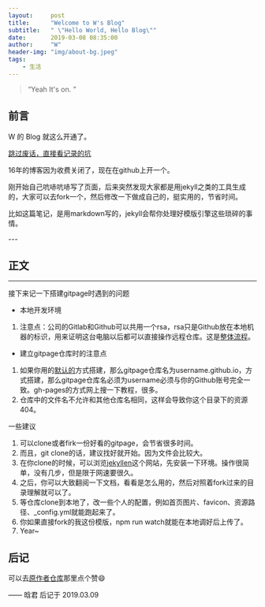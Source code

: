 ```yaml
---
layout:     post
title:      "Welcome to W's Blog"
subtitle:   " \"Hello World, Hello Blog\""
date:       2019-03-08 08:35:00
author:     "W"
header-img: "img/about-bg.jpeg"
tags:
    - 生活
---
```


> “Yeah It's on. ”


## 前言

W 的 Blog 就这么开通了。

[跳过废话，直接看记录的坑 ](#build)



16年的博客因为收费关闭了，现在在github上开一个。


刚开始自己吭哧吭哧写了页面，后来突然发现大家都是用jekyll之类的工具生成的，大家可以去fork一个，然后修改一下做成自己的，挺实用的，节省时间。

比如这篇笔记，是用markdown写的，jekyll会帮你处理好模版引擎这些琐碎的事情。


<p id = "build"></p>
---

## 正文

---
接下来记一下搭建gitpage时遇到的问题
- 本地开发环境
1. 注意点：公司的Gitlab和Github可以共用一个rsa，rsa只是Github放在本地机器的标识，用来证明这台电脑以后都可以直接操作远程仓库。这是[整体流程](https://git-scm.com/book/zh/v1/%E6%9C%8D%E5%8A%A1%E5%99%A8%E4%B8%8A%E7%9A%84-Git-%E7%94%9F%E6%88%90-SSH-%E5%85%AC%E9%92%A5)。
- 建立gitpage仓库时的注意点
1. 如果你用的[默认的](https://pages.github.com/)方式搭建，那么gitpage仓库名为username.github.io，方式搭建，那么gitpage仓库名必须为username必须与你的Github账号完全一致。gh-pages的方式网上搜一下教程，很多。
2. 仓库中的文件名不允许和其他仓库名相同，这样会导致你这个目录下的资源404。


一些建议
1. 可以clone或者firk一份好看的gitpage，会节省很多时间。
2. 而且，git clone的话，建议找好就开始。因为文件会比较大。
3. 在你clone的时候，可以浏览[jekyllen](http://jekyllcn.com/)这个网站，先安装一下环境。操作很简单，没有几步，但是限于网速要很久。
4. 之后，你可以大致翻阅一下文档，看看是怎么用的，然后对照着fork过来的目录理解就可以了。
5. 等仓库clone到本地了，改一些个人的配置，例如首页图片、favicon、资源路径、_config.yml就能跑起来了。
6. 你如果直接fork的我这份模版，npm run watch就能在本地调好后上传了。
7. Year~


## 后记

可以去[原作者仓库](https://github.com/huxpro)那里点个赞😄

—— 晗君 后记于 2019.03.09
